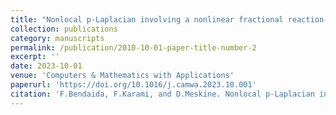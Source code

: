 ```yaml
---
title: "Nonlocal p-Laplacian involving a nonlinear fractional reaction-diffusion system applied to image restoration"
collection: publications
category: manuscripts
permalink: /publication/2010-10-01-paper-title-number-2
excerpt: ''
date: 2023-10-01
venue: 'Computers & Mathematics with Applications'
paperurl: 'https://doi.org/10.1016/j.camwa.2023.10.001'
citation: 'F.Bendaida, F.Karami, and D.Meskine. Nonlocal p-Laplacian involving a nonlinear fractional reaction-diffusion system applied to image restoration. Computers & Mathematics with Applications, 2023, vol. 152, p. 56-66.'
---
```




